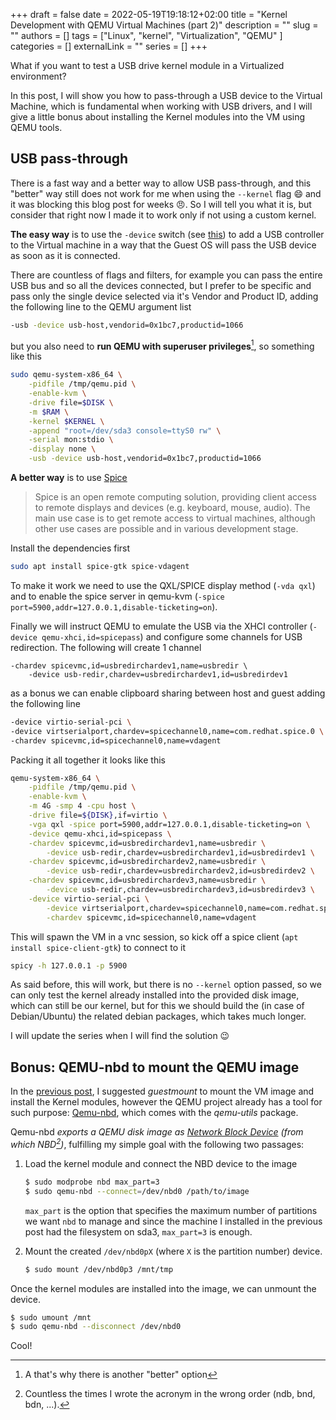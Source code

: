 +++ 
draft = false
date = 2022-05-19T19:18:12+02:00
title = "Kernel Development with QEMU Virtual Machines (part 2)"
description = ""
slug = ""
authors = []
tags = ["Linux", "kernel", "Virtualization", "QEMU" ]
categories = []
externalLink = ""
series = []
+++

What if you want to test a USB drive kernel module in a Virtualized environment?

In this post, I will show you how to pass-through a USB device to the Virtual Machine, which is fundamental when working with USB drivers, and I will give a little bonus about installing the Kernel modules into the VM using QEMU tools.


## USB pass-through

There is a fast way and a better way to allow USB pass-through, and this "better" way still does not work for me when using the `--kernel` flag :smile: and it was blocking this blog post for weeks :angry:. So I will tell you what it is, but consider that right now I made it to work only if not using a custom kernel.

**The easy way** is to use the `-device` switch (see [this](https://qemu.readthedocs.io/en/latest/system/devices/usb.html)) to add a USB controller to the Virtual machine in a way that the Guest OS will pass the USB device as soon as it is connected.

There are countless of flags and filters, for example you can pass the entire USB bus and so all the devices connected, but I prefer to be specific and pass only the single device selected via it's Vendor and Product ID, adding the following line to the QEMU argument list

```bash
-usb -device usb-host,vendorid=0x1bc7,productid=1066
```

but you also need to **run QEMU with superuser privileges**[^2], so something like this
```bash
sudo qemu-system-x86_64 \
    -pidfile /tmp/qemu.pid \
    -enable-kvm \
    -drive file=$DISK \
    -m $RAM \
    -kernel $KERNEL \
    -append "root=/dev/sda3 console=ttyS0 rw" \
    -serial mon:stdio \
    -display none \
    -usb -device usb-host,vendorid=0x1bc7,productid=1066   
```

**A better way** is to use [Spice](https://www.spice-space.org)

> Spice is an open remote computing solution, providing client access to remote displays and devices (e.g. keyboard, mouse, audio). The main use case is to get remote access to virtual machines, although other use cases are possible and in various development stage.

Install the dependencies first

```bash
sudo apt install spice-gtk spice-vdagent
```

To make it work we need to use the QXL/SPICE display method (`-vda qxl`) and to enable the spice server in qemu-kvm (`-spice port=5900,addr=127.0.0.1,disable-ticketing=on`).

Finally we will instruct QEMU to emulate the USB via the XHCI controller (`-device qemu-xhci,id=spicepass`) and configure some channels for USB redirection. The following will create 1 channel

```
-chardev spicevmc,id=usbredirchardev1,name=usbredir \
    -device usb-redir,chardev=usbredirchardev1,id=usbredirdev1
```

as a bonus we can enable clipboard sharing between host and guest adding the following line

```bash
-device virtio-serial-pci \
-device virtserialport,chardev=spicechannel0,name=com.redhat.spice.0 \
-chardev spicevmc,id=spicechannel0,name=vdagent
```

Packing it all together it looks like this

```bash
qemu-system-x86_64 \
    -pidfile /tmp/qemu.pid \
    -enable-kvm \
    -m 4G -smp 4 -cpu host \
    -drive file=${DISK},if=virtio \
    -vga qxl -spice port=5900,addr=127.0.0.1,disable-ticketing=on \
    -device qemu-xhci,id=spicepass \
    -chardev spicevmc,id=usbredirchardev1,name=usbredir \
        -device usb-redir,chardev=usbredirchardev1,id=usbredirdev1 \
    -chardev spicevmc,id=usbredirchardev2,name=usbredir \
        -device usb-redir,chardev=usbredirchardev2,id=usbredirdev2 \
    -chardev spicevmc,id=usbredirchardev3,name=usbredir \
        -device usb-redir,chardev=usbredirchardev3,id=usbredirdev3 \
    -device virtio-serial-pci \
        -device virtserialport,chardev=spicechannel0,name=com.redhat.spice.0 \
        -chardev spicevmc,id=spicechannel0,name=vdagent
```

This will spawn the VM in a vnc session, so kick off a spice client (`apt install spice-client-gtk`) to connect to it

```bash
spicy -h 127.0.0.1 -p 5900
```

As said before, this will work, but there is no `--kernel` option passed, so we can only test the kernel already installed into the provided disk image, which can still be our kernel, but for this we should build the (in case of Debian/Ubuntu) the related debian packages, which takes much longer.

I will update the series when I will find the solution :wink:

## Bonus: QEMU-nbd to mount the QEMU image

In the [previous post](/posts/2022-04-30-kernel-devel-with-vm), I suggested _guestmount_ to mount the VM image and install the Kernel modules, however the QEMU project already has a tool for such purpose: [Qemu-nbd](https://qemu.readthedocs.io/en/latest/tools/qemu-nbd.html), which comes with the _qemu-utils_ package.

Qemu-nbd _exports a QEMU disk image as [Network Block Device](https://en.wikipedia.org/wiki/Network_block_device) (from which NBD[^1])_, fulfilling my simple goal with the following two passages: 

1. Load the kernel module and connect the NBD device to the image
    ```bash
    $ sudo modprobe nbd max_part=3
    $ sudo qemu-nbd --connect=/dev/nbd0 /path/to/image
    ```

    `max_part` is the option that specifies the maximum number of partitions we want `nbd` to manage and since the machine I installed in the previous post had the filesystem on sda3, `max_part=3` is enough.

2. Mount the created `/dev/nbd0pX` (where `X` is the partition number) device.
    ```bash
    $ sudo mount /dev/nbd0p3 /mnt/tmp
    ```

Once the kernel modules are installed into the image, we can unmount the device.

```bash
$ sudo umount /mnt
$ sudo qemu-nbd --disconnect /dev/nbd0
```

Cool!


[^1]: Countless the times I wrote the acronym in the wrong order (ndb, bnd, bdn, ...).
[^2]: A that's why there is another "better" option
